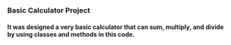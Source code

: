 ### Basic Calculator Project
#### It was designed a very basic calculator that can sum, multiply, and divide by using classes and methods in this code.


